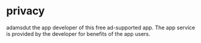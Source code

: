 # privacy
adamsdut the app developer of this free ad-supported app. The app service is provided by the developer for benefits of the app users.
